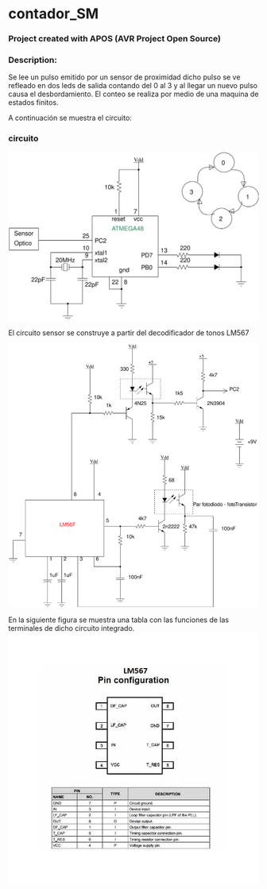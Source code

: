
# contador_SM 

### Project created with APOS (AVR Project Open Source)

### Description:
Se lee un pulso emitido por un sensor de proximidad dicho pulso se ve refleado en dos leds de salida contando del 0 al 3 y al llegar un nuevo pulso causa el desbordamiento.
El conteo se realiza por medio de una maquina de estados finitos.
 
A continuación se muestra el circuito:
 
### circuito 
 
![Circuito contador](img/circuito.svg)

El circuito sensor se construye a partir del decodificador de tonos LM567

![circuito sensor](img/Sensor.svg)

En la siguiente figura se muestra una tabla con las funciones de las terminales de dicho circuito integrado.
![lm567 pinout](img/lm567.webp)
